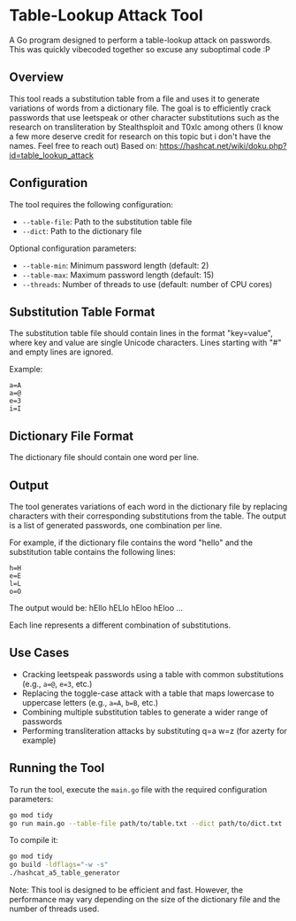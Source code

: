 # Table-Lookup Attack Tool

A Go program designed to perform a table-lookup attack on passwords. This was quickly vibecoded together so excuse any suboptimal code :P

## Overview

This tool reads a substitution table from a file and uses it to generate variations of words from a dictionary file. The goal is to efficiently crack passwords that use leetspeak or other character substitutions such as the research on transliteration by Stealthsploit and T0xlc among others (I know a few more deserve credit for research on this topic but i don't have the names. Feel free to reach out)
Based on: https://hashcat.net/wiki/doku.php?id=table_lookup_attack

## Configuration

The tool requires the following configuration:

* `--table-file`: Path to the substitution table file
* `--dict`: Path to the dictionary file

Optional configuration parameters:

* `--table-min`: Minimum password length (default: 2)
* `--table-max`: Maximum password length (default: 15)
* `--threads`: Number of threads to use (default: number of CPU cores)

## Substitution Table Format

The substitution table file should contain lines in the format "key=value", where key and value are single Unicode characters. Lines starting with "#" and empty lines are ignored.

Example:
```
a=A
a=@
e=3
i=I
```

## Dictionary File Format

The dictionary file should contain one word per line.

## Output

The tool generates variations of each word in the dictionary file by replacing characters with their corresponding substitutions from the table. The output is a list of generated passwords, one combination per line.

For example, if the dictionary file contains the word "hello" and the substitution table contains the following lines:

```
h=H
e=E
l=L
o=O
```

The output would be: hEllo hELlo hEloo hEloo ...

Each line represents a different combination of substitutions.

## Use Cases

* Cracking leetspeak passwords using a table with common substitutions (e.g., `a=@`, `e=3`, etc.)
* Replacing the toggle-case attack with a table that maps lowercase to uppercase letters (e.g., `a=A`, `b=B`, etc.)
* Combining multiple substitution tables to generate a wider range of passwords
* Performing transliteration attacks by substituting q=a w=z (for azerty for example)

## Running the Tool

To run the tool, execute the `main.go` file with the required configuration parameters:
```bash
go mod tidy
go run main.go --table-file path/to/table.txt --dict path/to/dict.txt
```
To compile it:
```bash
go mod tidy
go build -ldflags="-w -s"
./hashcat_a5_table_generator
```
Note: This tool is designed to be efficient and fast. However, the performance may vary depending on the size of the dictionary file and the number of threads used.
